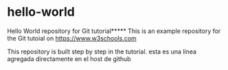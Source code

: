 # hello-world
Hello World repository for Git tutorial*****
This is an example repository for the Git tutoial on https://www.w3schools.com

This repository is built step by step in the tutorial.
esta es una línea agregada directamente en el host de github
